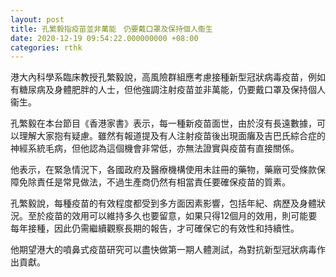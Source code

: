 ```yaml
---
layout: post
title: 孔繁毅指疫苗並非萬能　仍要戴口罩及保持個人衞生
date: 2020-12-19 09:54:22.000000000 +08:00
categories: rthk
---
```


港大內科學系臨床教授孔繁毅說，高風險群組應考慮接種新型冠狀病毒疫苗，例如有糖尿病及身體肥胖的人士，但他強調注射疫苗並非萬能，仍要戴口罩及保持個人衞生。

孔繁毅在本台節目《香港家書》表示，每一種新疫苗面世，由於沒有長遠數據，可以理解大家抱有疑慮。雖然有報道提及有人注射疫苗後出現面癱及吉巴氏綜合症的神經系統毛病，但他認為這個機會非常低，亦無法證實與疫苗有直接關係。

他表示，在緊急情況下，各國政府及醫療機構使用未註冊的藥物，藥廠可受條款保障免除責任是常見做法，不過生產商仍然有相當責任要確保疫苗的質素。

孔繁毅說，每種疫苗的有效程度都受到多方面因素影響，包括年紀、病歷及身體狀況。至於疫苗的效用可以維持多久也要留意，如果只得12個月的效用，則可能要每年接種，因此仍需繼續觀察長期的報告，才可確保它的有效性和持續性。

他期望港大的噴鼻式疫苗研究可以盡快做第一期人體測試，為對抗新型冠狀病毒作出貢獻。
